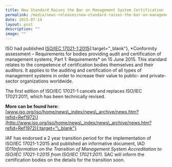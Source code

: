 ```yaml
---
title: New Standard Raises the Bar on Management System Certification
permalink: /media/news-releases/new-standard-raises-the-bar-on-management-system-certification/
date: 2015-07-14
layout: post
description: ""
image: ""
---
```

ISO had published [ISO/IEC 17021-1:2015](http://www.iso.org/obp/ui/#iso:std:iso-iec:17021:-1:ed-1:v1:en){:target="\_blank"}, *Conformity assessment – Requirements for bodies providing audit and certification of management systems, Part 1: Requirements\* on 15 June 2015. This standard relates to the competence of certification bodies themselves and their auditors. It applies to the auditing and certification of all types of management systems in order to increase their value to public- and private-sector organizations worldwide.
 
The first edition of ISO/IEC 17021-1 cancels and replaces ISO/IEC 17021:2011, which has been technically revised.  
 
**More can be found here:** [www.iso.org/iso/home/news\_index/news\_archive/news.htm?refid=Ref1972\](http://www.iso.org/iso/home/news\_index/news\_archive/news.htm?refid=Ref1972){:target="\_blank"}
 
IAF has endorsed a 2 year transition period for the implementation of ISO/IEC 17021-1:2015 and published an informative document, IAD ID11*Information on the Transition of Management System Accreditation to ISO/IEC 17021-1:2015 from ISO/IEC 17021:2011*. SAC will inform the certification bodies on the details for the transition soon.